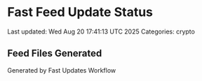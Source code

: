 # Fast Feed Update Status
Last updated: Wed Aug 20 17:41:13 UTC 2025
Categories: crypto

## Feed Files Generated

Generated by Fast Updates Workflow

